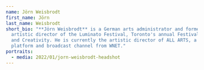 ```yaml
---
name: Jörn Weisbrodt
first_name: Jörn
last_name: Weisbrodt
short_bio: "**Jörn Weisbrodt** is a German arts administrator and former
  artistic director of the Luminato Festival, Toronto's annual Festival of Arts
  and Creativity. He is currently the artistic director of ALL ARTS, a streaming
  platform and broadcast channel from WNET."
portraits:
  - media: 2022/01/jorn-weisbrodt-headshot
---
```


